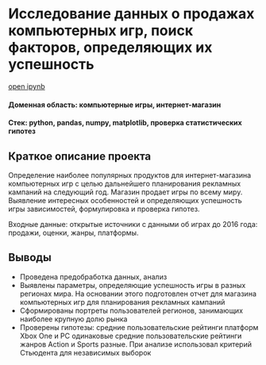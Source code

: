 # Исследование данных о продажах компьютерных игр, поиск факторов, определяющих их успешность

[open ipynb](https://github.com/tutumbleweed/projects/blob/main/project5_games/%D0%B8%D1%81%D1%81%D0%BB%D0%B5%D0%B4%D0%BE%D0%B2%D0%B0%D0%BD%D0%B8%D0%B5_%D0%BF%D1%80%D0%BE%D0%B4%D0%B0%D0%B6_%D0%BA%D0%BE%D0%BC%D0%BF%D1%8C%D1%8E%D1%82%D0%B5%D1%80%D0%BD%D1%8B%D1%85_%D0%B8%D0%B3%D1%80.ipynb)
#### Доменная область: компьютерные игры, интернет-магазин
#### Стек: python, pandas, numpy, matplotlib, проверка статистических гипотез
## Краткое описание проекта
Определение наиболее популярных продуктов для интернет-магазина компьютерных игр с целью дальнейшего планирования рекламных кампаний на следующий год. Магазин продает игры по всему миру.
Выявление интересных особенностей и определяющих успешность игры зависимостей, формулировка и проверка гипотез.

Входные данные: открытые источники с данными об играх до 2016 года: продажи, оценки, жанры, платформы.


## Выводы
* Проведена предобработка данных, анализ
* Выявлены параметры, определяющие успешность игры в разных регионах мира. На основании этого подготовлен отчет для магазина компьютерных игр для планирования рекламных кампаний
* Сформированы портреты пользователей регионов, занимающих наиболее крупную долю рынка
* Проверены гипотезы: средние пользовательские рейтинги платформ Xbox One и PC одинаковые
средние пользовательские рейтинги жанров Action и Sports разные. При анализе использовал критерий Стьюдента для независимых выборок
